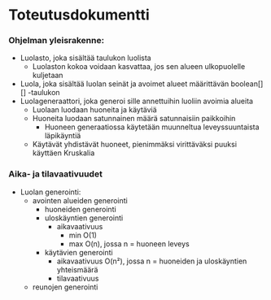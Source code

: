 # Toteutusdokumentti

### Ohjelman yleisrakenne:

* Luolasto, joka sisältää taulukon luolista
  * Luolaston kokoa voidaan kasvattaa, jos sen alueen ulkopuolelle kuljetaan
* Luola, joka sisältää luolan seinät ja avoimet alueet määrittävän boolean[][] -taulukon
* Luolageneraattori, joka generoi sille annettuihin luoliin avoimia alueita
  * Luolaan luodaan huoneita ja käytäviä
  * Huoneita luodaan satunnainen määrä satunnaisiin paikkoihin
    * Huoneen generaatiossa käytetään muunneltua leveyssuuntaista läpikäyntiä
  * Käytävät yhdistävät huoneet, pienimmäksi virittäväksi puuksi käyttäen Kruskalia

### Aika- ja tilavaativuudet

* Luolan generointi: 
  * avointen alueiden generointi
    * huoneiden generointi
    * uloskäyntien generointi
      * aikavaativuus
        * min O(1)
        * max O(n), jossa n = huoneen leveys
    * käytävien generointi
      * aikavaativuus O(n²), jossa n = huoneiden ja uloskäyntien yhteismäärä
      * tilavaativuus
  * reunojen generointi
